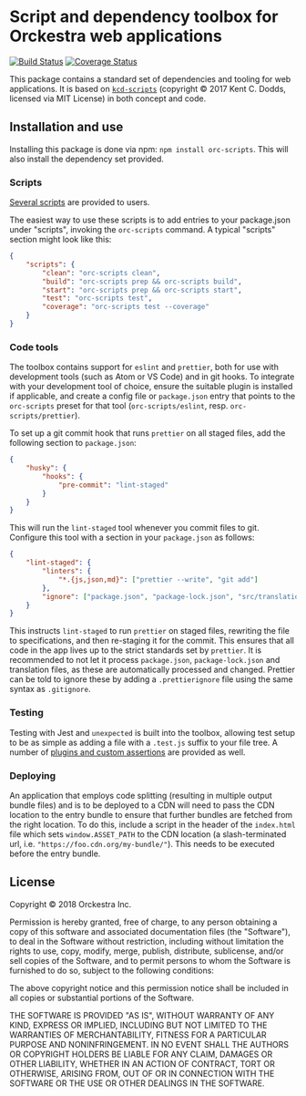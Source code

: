 # Script and dependency toolbox for Orckestra web applications

[![Build Status](https://travis-ci.org/Orckestra/orc-scripts.svg?branch=master)](https://travis-ci.org/Orckestra/orc-scripts) [![Coverage Status](https://coveralls.io/repos/github/Orckestra/orc-scripts/badge.svg?branch=master)](https://coveralls.io/github/Orckestra/orc-scripts?branch=master)

This package contains a standard set of dependencies and tooling for web applications. It is based on [`kcd-scripts`](https://github.com/kentcdodds/kcd-scripts) (copyright &copy; 2017 Kent C. Dodds, licensed via MIT License) in both concept and code.

## Installation and use

Installing this package is done via npm: `npm install orc-scripts`. This will also install the dependency set provided.

### Scripts

[Several scripts](docs/scripts.md) are provided to users.

The easiest way to use these scripts is to add entries to your package.json under "scripts", invoking the `orc-scripts` command. A typical "scripts" section might look like this:

```json
{
	"scripts": {
		"clean": "orc-scripts clean",
		"build": "orc-scripts prep && orc-scripts build",
		"start": "orc-scripts prep && orc-scripts start",
		"test": "orc-scripts test",
		"coverage": "orc-scripts test --coverage"
	}
}
```

### Code tools

The toolbox contains support for `eslint` and `prettier`, both for use with development tools (such as Atom or VS Code) and in git hooks. To integrate with your development tool of choice, ensure the suitable plugin is installed if applicable, and create a config file or `package.json` entry that points to the `orc-scripts` preset for that tool (`orc-scripts/eslint`, resp. `orc-scripts/prettier`).

To set up a git commit hook that runs `prettier` on all staged files, add the following section to `package.json`:

```json
{
	"husky": {
		"hooks": {
			"pre-commit": "lint-staged"
		}
	}
}
```

This will run the `lint-staged` tool whenever you commit files to git. Configure this tool with a section in your `package.json` as follows:

```json
{
	"lint-staged": {
		"linters": {
			"*.{js,json,md}": ["prettier --write", "git add"]
		},
		"ignore": ["package.json", "package-lock.json", "src/translations/*.json"]
	}
}
```

This instructs `lint-staged` to run `prettier` on staged files, rewriting the file to specifications, and then re-staging it for the commit. This ensures that all code in the app lives up to the strict standards set by `prettier`. It is recommended to not let it process `package.json`, `package-lock.json` and translation files, as these are automatically processed and changed. Prettier can be told to ignore these by adding a `.prettierignore` file using the same syntax as `.gitignore`.

### Testing

Testing with Jest and `unexpected` is built into the toolbox, allowing test setup to be as simple as adding a file with a `.test.js` suffix to your file tree. A number of [plugins and custom assertions](docs/assertions.md) are provided as well.

### Deploying

An application that employs code splitting (resulting in multiple output bundle files) and is to be deployed to a CDN will need to pass the CDN location to the entry bundle to ensure that further bundles are fetched from the right location. To do this, include a script in the header of the `index.html` file which sets `window.ASSET_PATH` to the CDN location (a slash-terminated url, i.e. `"https://foo.cdn.org/my-bundle/"`). This needs to be executed before the entry bundle.

## License

Copyright &copy; 2018 Orckestra Inc.

Permission is hereby granted, free of charge, to any person obtaining a copy of this software and associated documentation files (the "Software"), to deal in the Software without restriction, including without limitation the rights to use, copy, modify, merge, publish, distribute, sublicense, and/or sell copies of the Software, and to permit persons to whom the Software is furnished to do so, subject to the following conditions:

The above copyright notice and this permission notice shall be included in all copies or substantial portions of the Software.

THE SOFTWARE IS PROVIDED "AS IS", WITHOUT WARRANTY OF ANY KIND, EXPRESS OR IMPLIED, INCLUDING BUT NOT LIMITED TO THE WARRANTIES OF MERCHANTABILITY, FITNESS FOR A PARTICULAR PURPOSE AND NONINFRINGEMENT. IN NO EVENT SHALL THE AUTHORS OR COPYRIGHT HOLDERS BE LIABLE FOR ANY CLAIM, DAMAGES OR OTHER LIABILITY, WHETHER IN AN ACTION OF CONTRACT, TORT OR OTHERWISE, ARISING FROM, OUT OF OR IN CONNECTION WITH THE SOFTWARE OR THE USE OR OTHER DEALINGS IN THE SOFTWARE.
